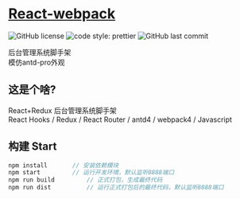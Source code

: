 # [React-webpack](https://github.com/Linguoyan/react-webpack)<br/>
![GitHub license](https://img.shields.io/badge/license-MIT-blue.svg) 
![code style: prettier](https://img.shields.io/badge/code_style-prettier-ff69b4.svg?style=flat-square)
![GitHub last commit](https://img.shields.io/github/last-commit/javaLuo/react-admin.svg?style=popout)

后台管理系统脚手架<br/> 模仿antd-pro外观<br/>

## 这是个啥?

React+Redux 后台管理系统脚手架<br/> React Hooks / Redux / React Router / antd4 / webpack4 / Javascript

## 构建 Start

```javascript
npm install       // 安装依赖模块
npm start         // 运行开发环境，默认监听8888端口
npm run build         // 正式打包，生成最终代码
npm run dist          // 运行正式打包后的最终代码，默认监听8888端口
```
